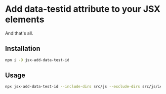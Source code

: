 # Add data-testid attribute to your JSX elements

And that's all.

## Installation

```bash
npm i -D jsx-add-data-test-id
```

## Usage

```bash
npx jsx-add-data-test-id --include-dirs src/js --exclude-dirs src/js/icons --id-name data-testid --ext js --indentation tab --quotes double --cache .jsx-add-data-test-id-cache.json
```
